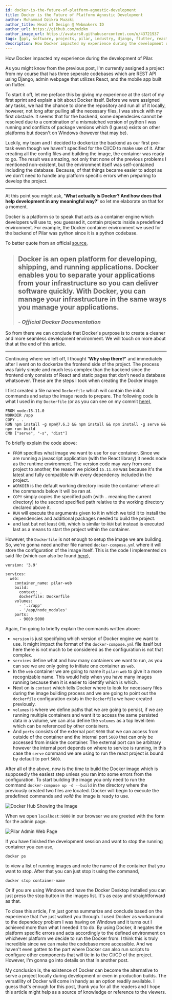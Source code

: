 ```yaml
---
id: docker-is-the-future-of-platform-agnostic-development
title: Docker is the Future of Platform Agnostic Development
author: Muhammad Dzikra Muzaki
author_title: Head of Design @ Webmakers ID
author_url: https://github.com/mdzkm
author_image_url: https://avatars0.githubusercontent.com/u/43721937
tags: [ppl, software, projects, pilar, industry, django, flutter, react, mobile]
description: How Docker impacted my experience during the development of Pilar.
---
```


How Docker impacted my experience during the development of Pilar.

<!--truncate-->

As you might know from the previous post, I'm currently assigned a project from my course that has three seperate codebases which are REST API using Django, admin webpage that utilizes React, and the mobile app built on flutter.

To start it off, let me preface this by giving my experience at the start of my first sprint and explain a bit about Docker itself. Before we were assigned any tasks, we had the chance to clone the repository and run all of it locally, however, not long after pulling all the necessary files, I was struck with my first obstacle. It seems that for the backend, some dependecies cannot be resolved due to a combination of a mismatched version of python I was running and conflicts of package versions which (I guess) exists on other platforms but doesn't on Windows (however that may be).

Luckily, my team and I decided to dockerize the backend as our first pre-task even though we haven't specified for the CI/CD to make use of it. After creating all the config files and building the image, the container was ready to go. The result was amazing, not only that none of the previous problems I mentioned non-existent, but the environment itself was self-contained including the database. Because, of that things became easier to adopt as we don't need to handle any platform specific errors when preparing to develop the project.

---

At this point you might ask, **'What actually is Docker? And how does that help development in any meaningful way?'** so let me elaborate on that for a moment.

Docker is a platform so to speak that acts as a container engine which developers will use to, you guessed it, contain projects inside a predefined environment. For example, the Docker container environment we used for the backend of Pilar was python since it is a python codebase.

To better quote from an official [source](https://docs.docker.com/get-started/overview/),

> ## Docker is an open platform for developing, shipping, and running applications. Docker enables you to separate your applications from your infrastructure so you can deliver software quickly. With Docker, you can manage your infrastructure in the same ways you manage your applications.
>
> ### - _Official Docker Documentation_

So from there we can conclude that Docker's purpose is to create a cleaner and more seamless development environment. We will touch on more about that at the end of this article.

---

Continuing where we left off, I thought **'Why stop there?'** and immediately after I went on to dockerize the frontend side of the project. The process was fairly simple and much less complex than the backend since the frontend only consists of React and static pages that don't need a database whatsoever. These are the steps I took when creating the Docker image:

I first created a file named `Dockerfile` which will contain the initial commands and setup the image needs to prepare. The following code is what I used in my `Dockerfile` (or as you can see on my commit [here](https://gitlab.cs.ui.ac.id/ppl-fasilkom-ui/sosial/pilar/pilar-web/-/commit/4dd5ccc0fe42e533d74ccf654efbeeaf912e57a8)),

```docker
FROM node:15.11.0
WORKDIR /app
COPY . .
RUN npm install -g npm@7.6.3 && npm install && npm install -g serve && npm run build
CMD ["serve", "-s", "dist"]
```

To briefly explain the code above:
- `FROM` specifies what image we want to use for our container. Since we are running a javascript application (with the React library) it needs node as the runtime environment. The version code may vary from one project to another, the reason we picked `15.11.00` was because it's the latest and fully compatible with every dependency included in the project.
- `WORKDIR` is the default working directory inside the container where all the commands below it will be ran at.
- `COPY` simply copies the specified path (with `.` meaning the current directory) to the second specified path relative to the working directory declared above it.
- `RUN` will execute the arguments given to it in which we told it to install the dependencies and additional packages needed to build the project.
- and last but not least `CMD`, which is similar to `RUN` but instead is executed last as a means to start the project within the container.

However, the `Dockerfile` is not enough to setup the image we are building. So, we're gonna need another file named `docker-compose.yml` where it will store the configuration of the image itself. This is the code I implemented on said file (which can also be found [here](https://gitlab.cs.ui.ac.id/ppl-fasilkom-ui/sosial/pilar/pilar-web/-/commit/4dd5ccc0fe42e533d74ccf654efbeeaf912e57a8)),

```docker
version: '3.9'

services:
  web:
    container_name: pilar-web
    build:
      context: .
      dockerfile: Dockerfile
    volumes:
      - '.:/app'
      - '/app/node_modules'
    ports:
      - 9000:5000
```

Again, I'm going to briefly explain the commands written above:
- `version` is just specifying which version of Docker engine we want to use. It might impact the format of the `docker-compose.yml` file itself but here there is not much to be considered as the configuration is not that complex.
- `services` define what and how many containers we want to run, as you can see we are only going to initiate one container as `web`.
- In the `web` container we are going to name it `pilar-web` to give it a more recognizable name. This would help when you have many images running because then it is easier to identify which is which.
- Next on is `context` which tells Docker where to look for necessary files during the image building process and we are going to point out the `dockerfile` configuration exists in the `Dockerfile` we have created previously.
- `volumes` is where we define paths that we are going to persist, if we are running multiple containers and want it to access the same persisted data in a volume, we can also define the `volumes` as a top level item which can be referenced by other containers.
- And `ports` consists of the external port `9000` that we can access from outside of the container and the internal port `5000` that can only be accessed from inside the container. The external port can be arbitrary however the internal port depends on where to service is running, in this case the `serve` command we are using to run the react project is bound by default to port `5000`.

After all of the above, now is the time to build the Docker image which is supposedly the easiest step unless you ran into some errors from the configuration. To start building the image you only need to run the command `docker-compose up -d --build` in the directory where the previously created two files are located. Docker will begin to execute the predefined commands and _voilà_ the image is ready to use.

![Docker Hub Showing the Image](https://i.ibb.co/ynGCx2R/Frontend-Docker-Image.png)

When we open `localhost:9000` in our browser we are greeted with the form for the admin page.

![Pilar Admin Web Page](https://i.ibb.co/hF56zNS/Pilar-Admin-Page.png)

If you have finished the development session and want to stop the running container you can use,

```docker ps```

to view a list of running images and note the name of the container that you want to stop. After that you can just stop it using the command,

```docker stop container-name```

Or if you are using Windows and have the Docker Desktop installed you can just press the stop button in the images list. It's as easy and straightforward as that.

To close this article, I'm just gonna summarize and conclude based on the experience that I've just walked you through. I used Docker as workaround to the dependecy problem I was having on Windows and it turns out I achieved more than what I needed it to do. By using Docker, it negates the platform specific errors and acts accordingly to the defined environment on whichever platform we decide to run the Docker from. I think this is truly incredible since we can make the codebase more accessible. And we haven't even gotten to the part where Docker can also run scripts to configure other components that will tie in to the CI/CD of the project. However, I'm gonna go into details on that in another post.

My conclusion is, the existence of Docker can become the alternative to serve a project locally during development or even in production builds. The versatility of Docker will come in handy as an option readily available. I guess that's enough for this post, thank you for all the readers and I hope this article might help as a source of knowledge or reference to the viewers.
